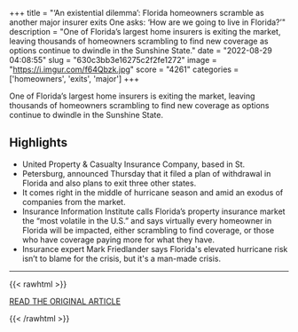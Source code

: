 +++
title = "‘An existential dilemma’: Florida homeowners scramble as another major insurer exits One asks: ‘How are we going to live in Florida?’"
description = "One of Florida’s largest home insurers is exiting the market, leaving thousands of homeowners scrambling to find new coverage as options continue to dwindle in the Sunshine State."
date = "2022-08-29 04:08:55"
slug = "630c3bb3e16275c2f2fe1272"
image = "https://i.imgur.com/f64Qbzk.jpg"
score = "4261"
categories = ['homeowners', 'exits', 'major']
+++

One of Florida’s largest home insurers is exiting the market, leaving thousands of homeowners scrambling to find new coverage as options continue to dwindle in the Sunshine State.

## Highlights

- United Property & Casualty Insurance Company, based in St.
- Petersburg, announced Thursday that it filed a plan of withdrawal in Florida and also plans to exit three other states.
- It comes right in the middle of hurricane season and amid an exodus of companies from the market.
- Insurance Information Institute calls Florida’s property insurance market the “most volatile in the U.S.” and says virtually every homeowner in Florida will be impacted, either scrambling to find coverage, or those who have coverage paying more for what they have.
- Insurance expert Mark Friedlander says Florida's elevated hurricane risk isn’t to blame for the crisis, but it's a man-made crisis.

---

{{< rawhtml >}}
  <p class="article-category">
    <a target="_blank" href="https://www.local10.com/news/local/2022/08/26/an-existential-dilemma-florida-homeowners-scramble-as-another-major-insurer-exits/">READ THE ORIGINAL ARTICLE</a>
  </p>
{{< /rawhtml >}}
